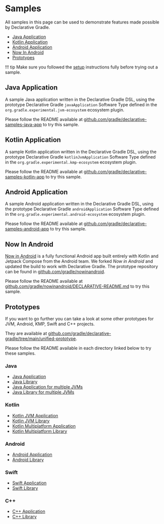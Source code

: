 <!-- omit in toc -->
# Samples

All samples in this page can be used to demonstrate features made possible by Declarative Gradle.

- [Java Application](#java-application)
- [Kotlin Application](#kotlin-application)
- [Android Application](#android-application)
- [Now In Android](#now-in-android)
- [Prototypes](#prototypes)

!!! tip
    Make sure you followed the [setup](./setup.md) instructions fully before trying out a sample.

## Java Application

A sample Java application written in the Declarative Gradle DSL, using the prototype Declarative Gradle `javaApplication` Software Type defined in the `org.gradle.experimental.jvm-ecosystem` ecosystem plugin.

Please follow the README available at [github.com/gradle/declarative-samples-java-app](https://github.com/gradle/declarative-samples-java-app) to try this sample.

## Kotlin Application

A sample Kotlin application written in the Declarative Gradle DSL, using the prototype Declarative Gradle `kotlinJvmApplication` Software Type defined in the `org.gradle.experimental.kmp-ecosystem` ecosystem plugin.

Please follow the README available at  [github.com/gradle/declarative-samples-kotlin-app](https://github.com/gradle/declarative-samples-kotlin-app) to try this sample.

## Android Application

A sample Android application written in the Declarative Gradle DSL, using the prototype Declarative Gradle `androidApplication` Software Type defined in the `org.gradle.experimental.android-ecosystem` ecosystem plugin.

Please follow the README available at  [github.com/gradle/declarative-samples-android-app](https://github.com/gradle/declarative-samples-android-app) to try this sample.

## Now In Android

[Now in Android](https://github.com/android/nowinandroid) is a fully functional Android app built entirely with Kotlin and Jetpack Compose from the Android team.
We forked _Now in Android_ and updated the build to work with Declarative Gradle.
The prototype repository can be found in [github.com/gradle/nowinandroid](https://github.com/gradle/nowinandroid).

Please follow the README available at [github.com/gradle/nowinandroid/DECLARATIVE-README.md](https://github.com/gradle/nowinandroid/blob/main-declarative/DECLARATIVE-README.md) to try this sample.

## Prototypes

If you want to go further you can take a look at some other prototypes for JVM, Android, KMP, Swift and C++ projects.

They are available at [github.com/gradle/declarative-gradle/tree/main/unified-prototype](https://github.com/gradle/declarative-gradle/tree/main/unified-prototype).

Please follow the README available in each directory linked below to try these samples.

<!-- omit in toc -->
### Java

- [Java Application](https://github.com/gradle/declarative-gradle/tree/main/unified-prototype/testbed-java-application/)
- [Java Library](https://github.com/gradle/declarative-gradle/tree/main/unified-prototype/testbed-java-library/)
- [Java Application for multiple JVMs](https://github.com/gradle/declarative-gradle/tree/main/unified-prototype/testbed-jvm-application/)
- [Java Library for multiple JVMs](https://github.com/gradle/declarative-gradle/tree/main/unified-prototype/testbed-jvm-library/)

<!-- omit in toc -->
### Kotlin

- [Kotlin JVM Application](https://github.com/gradle/declarative-gradle/tree/main/unified-prototype/testbed-kotlin-jvm-application/)
- [Kotlin JVM Library](https://github.com/gradle/declarative-gradle/tree/main/unified-prototype/testbed-kotlin-jvm-library/)
- [Kotlin Multiplatform Application](https://github.com/gradle/declarative-gradle/tree/main/unified-prototype/testbed-kotlin-application/)
- [Kotlin Multiplatform Library](https://github.com/gradle/declarative-gradle/tree/main/unified-prototype/testbed-kotlin-library/)

<!-- omit in toc -->
### Android

- [Android Application](https://github.com/gradle/declarative-gradle/tree/main/unified-prototype/testbed-android-application/)
- [Android Library](https://github.com/gradle/declarative-gradle/tree/main/unified-prototype/testbed-android-library/)

<!-- omit in toc -->
### Swift

- [Swift Application](https://github.com/gradle/declarative-gradle/tree/main/unified-prototype/testbed-swift-application/)
- [Swift Library](https://github.com/gradle/declarative-gradle/tree/main/unified-prototype/testbed-swift-library/)

<!-- omit in toc -->
### C++

- [C++ Application](https://github.com/gradle/declarative-gradle/tree/main/unified-prototype/testbed-cpp-application/)
- [C++ Library](https://github.com/gradle/declarative-gradle/tree/main/unified-prototype/testbed-cpp-library/)

